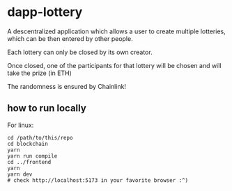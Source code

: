 # dapp-lottery
A descentralized application which allows a user to create multiple lotteries,
which can be then entered by other people.

Each lottery can only be closed by its own creator.

Once closed, one of the participants for that lottery will be chosen and will
take the prize (in ETH)

The randomness is ensured by Chainlink!

## how to run locally
For linux:
```
cd /path/to/this/repo
cd blockchain
yarn
yarn run compile
cd ../frontend
yarn
yarn dev
# check http://localhost:5173 in your favorite browser :^)
```
